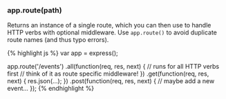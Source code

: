 <h3 id='app.route'>app.route(path)</h3>

Returns an instance of a single route, which you can then use to handle HTTP verbs with optional middleware.
Use `app.route()` to avoid duplicate route names (and thus typo errors).

{% highlight js %}
var app = express();

app.route('/events')
.all(function(req, res, next) {
  // runs for all HTTP verbs first
  // think of it as route specific middleware!
})
.get(function(req, res, next) {
  res.json(...);
})
.post(function(req, res, next) {
  // maybe add a new event...
});
{% endhighlight %}
